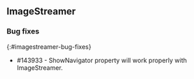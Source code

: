## ImageStreamer

### Bug fixes 
{:#imagestreamer-bug-fixes}

* \#143933 - ShowNavigator property will work properly with ImageStreamer.


